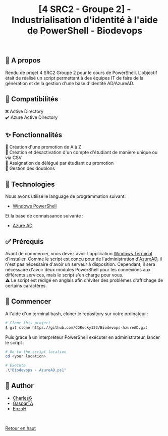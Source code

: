 <h1 align="center">[4 SRC2 - Groupe 2] - Industrialisation d'identité à l'aide de PowerShell - Biodevops</h1>

<br>

## :dart: A propos ##

Rendu de projet 4 SRC2 Groupe 2 pour le cours de PowerShell.
L'objectif était de réalisé un script permettant à des équipes IT de faire de la génération et de la gestion d'une base d'identité AD/AzureAD.


## :wrench: Compatibilités ##

:x: Active Directory\
:heavy_check_mark: Azure Active Directory


## :sparkles: Fonctionnalités ##

:star2: Création d'une promotion de A à Z\
:star2: Création et désactivation d'un compte d'étudiant de manière unique ou via CSV\
:star2: Assignation de délégué par étudiant ou promotion\
:star2: Gestion des doublons


## :rocket: Technologies ##

Nous avons utilisé le language de programmation suivant:

- [Windows PowerShell](https://www.microsoft.com/fr-fr/windows?r=1)

Et la base de connaissance suivante :

- [Azure AD](https://learn.microsoft.com/en-us/powershell/module/azuread/?view=azureadps-2.0)


## :white_check_mark: Prérequis ##

Avant de commercer, vous devez avoir l'application [Windows Terminal](https://www.microsoft.com/store/productId/9N0DX20HK701) d'installer.
Comme le script est conçu pour de l'administration d'[AzureAD](https://azure.microsoft.com/fr-fr/products/active-directory/), il n'est pas nécessaire d'avoir un serveur à disposition.
Cependant, il sera nécessaire d'avoir deux modules PowerShell pour les connexions aux différents services, mais le script s'en charge pour vous.\
:warning: Le script est rédigé en anglais afin d'éviter des problèmes d'affichage de certains caractères.


## :checkered_flag: Commencer ##

A l'aide d'un terminal bash, cloner le repository sur votre ordinateur :
```bash
# Clone this project
$ git clone https://github.com/CGRocky122/Biodevops-AzureAD.git
```

Puis grâce à un interpréteur PowerShell exécuter en administrateur, lancer le script :
```powershell
# Go to the script location
cd <your location>

# Execute
.\"Biodevops - AzureAD.ps1"
```

## :memo: Author ##

- <a href="https://github.com/CGRocky122" target="_blank">CharlesG</a>
- <a href="https://github.com/GasparTA" target="_blank">GasparTA</a>
- <a href="https://github.com/zozo2756" target="_blank">EnzoH</a>

&#xa0;

<a href="#top">Retour en haut</a>